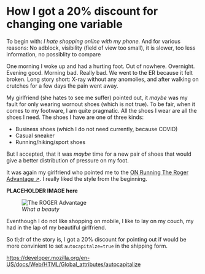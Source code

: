 # How I got a 20% discount for changing one variable

To begin with: _I hate shopping online with my phone._
And for various reasons: No adblock, visibility (field of view too small), it is slower, too less information, no possiblity to compare

One morning I woke up and had a hurting foot. 
Out of nowhere. Overnight. Evening good. Morning bad. Really bad.
We went to the ER because it felt broken. 
Long story short: X-ray without any anomolies, and after walking on crutches for a few days the pain went away.

My girlfriend (she hates to see me suffer) pointed out, it _maybe_ was my fault for only wearing wornout shoes (which is not true).
To be fair, when it comes to my footware, I am quite pragmatic. 
All the shoes I wear are all the shoes I need.
The shoes I have are one of three kinds: 

- Business shoes (which I do not need currently, because COVID)
- Casual sneaker
- Running/hiking/sport shoes

But I accepted, that it was _maybe_ time for a new pair of shoes that would give a better distribution of pressure on my foot.

It was again my girlfriend who pointed me to the [ON Running The Roger Advantage &nearr;](https://www.on-running.com/de-de/products/theroger-advantage). I really liked the style from the beginning.

**PLACEHOLDER IMAGE here**
<figure>
    <img alt="The ROGER Advantage" src="path/to/image">
    <figcaption><i>What a beauty</i></figcaption>
</figure>

Eventhough I do not like shopping on mobile, I like to lay on my couch, my had in the lap of my beautiful girlfriend.

So tl;dr of the story is, I got a 20% discount for pointing out if would be more convinient to set `autocapitalze=true` in the shipping form.

https://developer.mozilla.org/en-US/docs/Web/HTML/Global_attributes/autocapitalize

